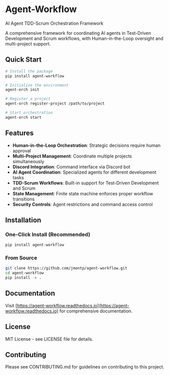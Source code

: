 # Agent-Workflow

AI Agent TDD-Scrum Orchestration Framework

A comprehensive framework for coordinating AI agents in Test-Driven Development and Scrum workflows, with Human-in-the-Loop oversight and multi-project support.

## Quick Start

```bash
# Install the package
pip install agent-workflow

# Initialize the environment  
agent-orch init

# Register a project
agent-orch register-project /path/to/project

# Start orchestration
agent-orch start
```

## Features

- **Human-in-the-Loop Orchestration**: Strategic decisions require human approval
- **Multi-Project Management**: Coordinate multiple projects simultaneously  
- **Discord Integration**: Command interface via Discord bot
- **AI Agent Coordination**: Specialized agents for different development tasks
- **TDD-Scrum Workflows**: Built-in support for Test-Driven Development and Scrum
- **State Management**: Finite state machine enforces proper workflow transitions
- **Security Controls**: Agent restrictions and command access control

## Installation

### One-Click Install (Recommended)

```bash
pip install agent-workflow
```

### From Source

```bash
git clone https://github.com/jmontp/agent-workflow.git
cd agent-workflow
pip install -e .
```

## Documentation

Visit [https://agent-workflow.readthedocs.io](https://agent-workflow.readthedocs.io) for comprehensive documentation.

## License

MIT License - see LICENSE file for details.

## Contributing

Please see CONTRIBUTING.md for guidelines on contributing to this project.